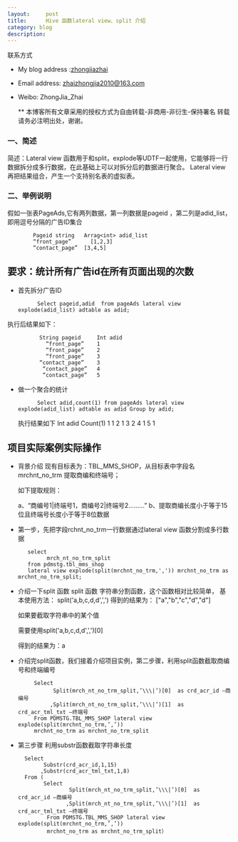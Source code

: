 ```yaml
---
layout:     post
title:      Hive 函数lateral view、split 介绍
category: blog
description: 
---
```


   <script type="text/javascript">var cnzz_protocol = (("https:" == document.location.protocol) ? " https://" : " http://");document.write(unescape("%3Cspan id='cnzz_stat_icon_1275018137'%3E%3C/span%3E%3Cscript src='" + cnzz_protocol + "s19.cnzz.com/z_stat.php%3Fid%3D1275018137%26show%3Dpic' type='text/javascript'%3E%3C/script%3E"));</script>


   联系方式
* My blog address :[zhongjiazhai](http://zhongjiazhai.github.io)
* Email address: zhaizhongjia2010@163.com
* Weibo: ZhongJia_Zhai

    ** 本博客所有文章采用的授权方式为自由转载-非商用-非衍生-保持署名 转载请务必注明出处，谢谢。
### 一、简述
简述：Lateral view  函数用于和split，explode等UDTF一起使用，它能够将一行数据拆分成多行数据，在此基础上可以对拆分后的数据进行聚合。
Lateral view 再把结果组合，产生一个支持别名表的虚拟表。

### 二、举例说明

  假如一张表PageAds,它有两列数据，第一列数据是pageid ，第二列是adid_list，即用逗号分隔的广告ID集合
  
  
            Pageid string 	Arrag<int> adid_list
            “front_page”	  [1,2,3]
            “contact_page”	[3,4,5]
   
  ## 要求：统计所有广告id在所有页面出现的次数
  * 首先拆分广告ID
  
              Select pageid,adid  from pageAds lateral view explode(adid_list) adtable as adid;

执行后结果如下：
  
              String pageid 	Int adid
                “front_page”	1
                “front_page”	2
                “front_page”	3
              “contact_page”	3
               “contact_page”	4
               “contact_page”	5

*  做一个聚合的统计
             
             Select adid,count(1) from pageAds lateral view explode(adid_list) adtable as adid Group by adid;
     执行结果如下
           Int adid 	Count(1)
                   1	1
                   2	1
                   3	2
                   4	1
                   5	1
 ## 项目实际案例实际操作
   * 背景介绍 现有目标表为：TBL_MMS_SHOP，从目标表中字段名mrchnt_no_trm 提取商编和终端号；
      
      如下提取规则：
      
      a、“商编号1|终端号1，商编号2|终端号2………”
      b、提取商编长度小于等于15位且终端号长度小于等于8位数据
   * 第一步，先把字段rchnt_no_trm一行数据通过lateral view 函数分割成多行数据
   
            select 
                  mrch_nt_no_trm_split
            from pdmstg.tbl_mms_shop 
            lateral view explode(split(mrchnt_no_trm,',')) mrchnt_no_trm as mrchnt_no_trm_split;
  * 介绍一下split 函数
      split 函数 字符串分割函数，这个函数相对比较简单，
      基本使用方法： split('a,b,c,d,d',',')
      得到的结果为：
      ["a","b","c","d","d"]
      
      如果要截取字符串中的某个值
      
      需要使用split('a,b,c,d,d',',')[0]
      
      得到的结果为：a
      
  * 介绍完split函数，我们接着介绍项目实例，第二步骤，利用split函数截取商编号和终端编号
  
  
             Select  
                   Split(mrch_nt_no_trm_split,’\\\|’)[0]  as crd_acr_id –商编号
                  ,Split(mrch_nt_no_trm_split,’\\\|’)[1]  as crd_acr_tml_txt –终端号
             From PDMSTG.TBL_MMS_SHOP lateral view explode(split(mrchnt_no_trm,’,’))
             mrchnt_no_trm as mrchnt_no_trm_split
           
           
  * 第三步骤 利用substr函数截取字符串长度
  
          Select 
                Substr(crd_acr_id,1,15)
               ,Substr(crd_acr_tml_txt,1,8)
          From (
                Select  
                        Split(mrch_nt_no_trm_split,’\\\|’)[0]  as crd_acr_id –商编号
                       ,Split(mrch_nt_no_trm_split,’\\\|’)[1]  as crd_acr_tml_txt –终端号
                 From PDMSTG.TBL_MMS_SHOP lateral view explode(split(mrchnt_no_trm,’,’))
                 mrchnt_no_trm as mrchnt_no_trm_split）
      





       


